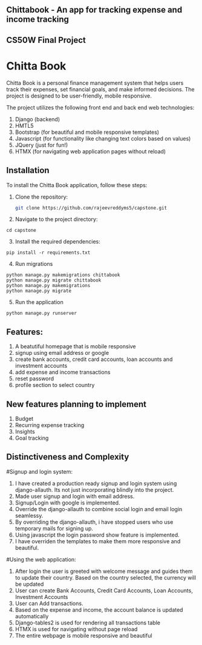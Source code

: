 ## Chittabook - An app for tracking expense and income tracking
## CS50W Final Project
# Chitta Book

Chitta Book is a personal finance management system that helps users track their expenses, set financial goals, and make informed decisions. The project is designed to be user-friendly, mobile responsive.

The project utilizes the following front end and back end web technologies:
1. Django (backend)
2. HMTL5
3. Bootstrap (for beautiful and mobile responsive templates)
4. Javascript (for functionality like changing text colors based on values)
5. JQuery (just for fun!)
6. HTMX (for navigating web application pages without reload)

## Installation
To install the Chitta Book application, follow these steps:

1. Clone the repository:

   ```bash
   git clone https://github.com/rajeevreddyms5/capstone.git

2. Navigate to the project directory:

```
cd capstone
```
3. Install the required dependencies:
```
pip install -r requirements.txt
```
4. Run migrations
```
python manage.py makemigrations chittabook
python manage.py migrate chittabook
python manage.py makemigrations
python manage.py migrate
```
5. Run the application
```
python manage.py runserver
```

## Features:
1. A beatutiful homepage that is mobile responsive
2. signup using email address or google
3. create bank accounts, credit card accounts, loan accounts and investment accounts
4. add expense and income transactions
5. reset password
6. profile section to select country

## New features planning to implement
1. Budget
2. Recurring expense tracking
3. Insights
4. Goal tracking


## Distinctiveness and Complexity
#Signup and login system:
1. I have created a production ready signup and login system using django-allauth. Its not just incorporating blindly into the project. 
2. Made user signup and login with email address.
3. Signup/Login with google is implemented.
4. Override the django-allauth to combine social login and email login seamlessy.
5. By overriding the django-allauth, i have stopped users who use temporary mails for signing up.
6. Using javascript the login password show feature is implemented.
7. I have overriden the templates to make them more responsive and beautiful.

#Using the web application:
1. After login the user is greeted with welcome message and guides them to update their country. Based on the country selected, the currency will be updated
2. User can create Bank Accounts, Credit Card Accounts, Loan Accounts, Investment Accounts
3. User can Add transactions.
4. Based on the expense and income, the account balance is updated automatically
5. Django-tables2 is used for rendering all transactions table
6. HTMX is used for navigating without page reload
7. The entire webpage is mobile responsive and beautiful



